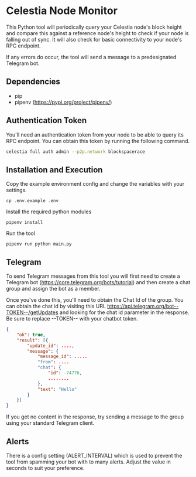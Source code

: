 # Celestia Node Monitor

This Python tool will periodically query your Celestia node's block height and compare this against a reference node's height to check 
if your node is falling out of sync. It will also check for basic connectivity to your node's RPC endpoint.

If any errors do occur, the tool will send a message to a predesignated Telegram bot.


## Dependencies

* pip
* pipenv (https://pypi.org/project/pipenv/)


## Authentication Token

You'll need an authentication token from your node to be able to query its RPC endpoint. You can obtain this token by running the following command.

```bash
celestia full auth admin --p2p.network blockspacerace 
```

## Installation and Execution

Copy the example environment config and change the variables with your settings. 

`cp .env.example .env`

Install the required python modules

`pipenv install`

Run the tool

`pipenv run python main.py`


## Telegram

To send Telegram messages from this tool you will first need to create a Telegram bot (https://core.telegram.org/bots/tutorial) and then create a chat group and assign the bot as a member.

Once you've done this, you'll need to obtain the Chat Id of the group. You can obtain the chat id by visiting this URL https://api.telegram.org/bot--TOKEN--/getUpdates and looking for the  chat id parameter in the response. Be sure to replace --TOKEN-- with your chatbot token.

```json
{
	"ok": true,
	"result": [{
		"update_id": ....,
		"message": {
			"message_id": .....
			"from": ....
			"chat": {
				"id": -74776,
				........
			},
			"text": "Hello"
		}
	}]
}
```

If you get no content in the response, try sending a message to the group using your standard Telegram client.

## Alerts

There is a config setting (ALERT_INTERVAL) which is used to prevent the tool from spamming your bot with to many alerts. Adjust the value in seconds to suit your preference. 